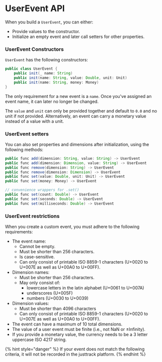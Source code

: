 # UserEvent API

When you build a `UserEvent`, you can either:&#x20;

* Provide values to the constructor.
* Initialize an empty event and later call setters for other properties.&#x20;

### UserEvent Constructors

`UserEvent` has the following constructors:

```java
public class UserEvent {
    public init(_ name: String)
    public init(name: String, value: Double, unit: Unit)
    public init(name: String, money: Money)
}
```

The only requirement for a new event is a `name`. Once you've assigned an event name, it can later no longer be changed.

The `value` and `unit` can only be provided together and default to `0.0` and no unit if not provided. Alternatively, an event can carry a monetary value instead of a value with a unit.

### UserEvent setters

You can also set properties and dimensions after initialization, using the following methods:

```java
public func add(dimension: String, value: String) -> UserEvent
public func add(dimension: Dimension, value: String) -> UserEvent
public func remove(dimension: String) -> UserEvent
public func remove(dimension: Dimension) -> UserEvent
public func set(value: Double, unit: Unit) -> UserEvent
public func set(money: Money) -> UserEvent

// convenience wrappers for .set()
public func set(count: Double) -> UserEvent
public func set(seconds: Double) -> UserEvent
public func set(milliseconds: Double) -> UserEvent
```

### UserEvent restrictions

When you create a custom event, you must adhere to the following requirements:

* The event name:&#x20;
  * Cannot be empty.
  * Must be shorter than 256 characters.
  * Is case-sensitive.
  * Can only consist of printable ISO 8859-1 characters (U+0020 to U+007E as well as U+00A0 to U+00FF).
* Dimension names:&#x20;
  * Must be shorter than 256 characters.
  * May only consist of:
    * lowercase letters in the latin alphabet (U+0061 to U+007A)
    * underscores (U+005F)
    * numbers (U+0030 to U+0039)
* Dimension values:&#x20;
  * Must be shorter than 4096 characters
  * Can only consist of printable ISO 8859-1 characters (U+0020 to U+007E as well as U+00A0 to U+00FF).
* The event can have a maximum of 10 total dimensions.
* The value of a user event must be finite (i.e., not NaN or ±Infinity).&#x20;
* If you provide a monetary value, the currency needs to be a 3 letter uppercase ISO 4217 string.

{% hint style="danger" %}
If your event does not match the following criteria, it will not be recorded in the justtrack platform.
{% endhint %}
